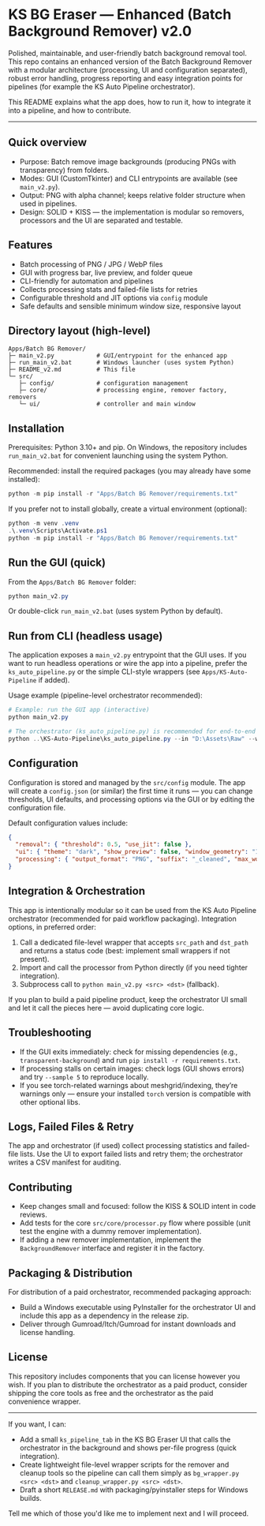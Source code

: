 ﻿# KS BG Eraser — Enhanced (Batch Background Remover) v2.0

Polished, maintainable, and user-friendly batch background removal tool. This repo contains
an enhanced version of the Batch Background Remover with a modular architecture (processing,
UI and configuration separated), robust error handling, progress reporting and easy integration
points for pipelines (for example the KS Auto Pipeline orchestrator).

This README explains what the app does, how to run it, how to integrate it into a pipeline, and
how to contribute.

---

## Quick overview

- Purpose: Batch remove image backgrounds (producing PNGs with transparency) from folders.
- Modes: GUI (CustomTkinter) and CLI entrypoints are available (see `main_v2.py`).
- Output: PNG with alpha channel; keeps relative folder structure when used in pipelines.
- Design: SOLID + KISS — the implementation is modular so removers, processors and the UI are
  separated and testable.

## Features

- Batch processing of PNG / JPG / WebP files
- GUI with progress bar, live preview, and folder queue
- CLI-friendly for automation and pipelines
- Collects processing stats and failed-file lists for retries
- Configurable threshold and JIT options via `config` module
- Safe defaults and sensible minimum window size, responsive layout

## Directory layout (high-level)

```
Apps/Batch BG Remover/
├─ main_v2.py            # GUI/entrypoint for the enhanced app
├─ run_main_v2.bat       # Windows launcher (uses system Python)
├─ README_v2.md          # This file
└─ src/
   ├─ config/            # configuration management
   ├─ core/              # processing engine, remover factory, removers
   └─ ui/                # controller and main window
```

## Installation

Prerequisites: Python 3.10+ and pip. On Windows, the repository includes `run_main_v2.bat` for
convenient launching using the system Python.

Recommended: install the required packages (you may already have some installed):

```powershell
python -m pip install -r "Apps/Batch BG Remover/requirements.txt"
```

If you prefer not to install globally, create a virtual environment (optional):

```powershell
python -m venv .venv
.\.venv\Scripts\Activate.ps1
python -m pip install -r "Apps/Batch BG Remover/requirements.txt"
```

## Run the GUI (quick)

From the `Apps/Batch BG Remover` folder:

```powershell
python main_v2.py
```

Or double-click `run_main_v2.bat` (uses system Python by default).

## Run from CLI (headless usage)

The application exposes a `main_v2.py` entrypoint that the GUI uses. If you want to run
headless operations or wire the app into a pipeline, prefer the `ks_auto_pipeline.py`
or the simple CLI-style wrappers (see `Apps/KS-Auto-Pipeline` if added).

Usage example (pipeline-level orchestrator recommended):

```powershell
# Example: run the GUI app (interactive)
python main_v2.py

# The orchestrator (ks_auto_pipeline.py) is recommended for end-to-end automation
python ..\KS-Auto-Pipeline\ks_auto_pipeline.py --in "D:\Assets\Raw" --work "D:\Assets\_temp" --out "D:\Assets\Final" --threads 4
```

## Configuration

Configuration is stored and managed by the `src/config` module. The app will create a
`config.json` (or similar) the first time it runs — you can change thresholds, UI defaults,
and processing options via the GUI or by editing the configuration file.

Default configuration values include:

```json
{
  "removal": { "threshold": 0.5, "use_jit": false },
  "ui": { "theme": "dark", "show_preview": false, "window_geometry": "1200x700" },
  "processing": { "output_format": "PNG", "suffix": "_cleaned", "max_workers": 1 }
}
```

## Integration & Orchestration

This app is intentionally modular so it can be used from the KS Auto Pipeline orchestrator
(recommended for paid workflow packaging). Integration options, in preferred order:

1. Call a dedicated file-level wrapper that accepts `src_path` and `dst_path` and returns
   a status code (best: implement small wrappers if not present).
2. Import and call the processor from Python directly (if you need tighter integration).
3. Subprocess call to `python main_v2.py <src> <dst>` (fallback).

If you plan to build a paid pipeline product, keep the orchestrator UI small and let it call
the pieces here — avoid duplicating core logic.

## Troubleshooting

- If the GUI exits immediately: check for missing dependencies (e.g., `transparent-background`) and
  run `pip install -r requirements.txt`.
- If processing stalls on certain images: check logs (GUI shows errors) and try `--sample 5` to
  reproduce locally.
- If you see torch-related warnings about meshgrid/indexing, they’re warnings only — ensure
  your installed `torch` version is compatible with other optional libs.

## Logs, Failed Files & Retry

The app and orchestrator (if used) collect processing statistics and failed-file lists. Use the
UI to export failed lists and retry them; the orchestrator writes a CSV manifest for auditing.

## Contributing

- Keep changes small and focused: follow the KISS & SOLID intent in code reviews.
- Add tests for the core `src/core/processor.py` flow where possible (unit test the engine with
  a dummy remover implementation).
- If adding a new remover implementation, implement the `BackgroundRemover` interface and
  register it in the factory.

## Packaging & Distribution

For distribution of a paid orchestrator, recommended packaging approach:

- Build a Windows executable using PyInstaller for the orchestrator UI and include this
  app as a dependency in the release zip.
- Deliver through Gumroad/Itch/Gumroad for instant downloads and license handling.

## License

This repository includes components that you can license however you wish. If you plan to
distribute the orchestrator as a paid product, consider shipping the core tools as free
and the orchestrator as the paid convenience wrapper.

---

If you want, I can:

- Add a small `ks_pipeline_tab` in the KS BG Eraser UI that calls the orchestrator in the
  background and shows per-file progress (quick integration).
- Create lightweight file-level wrapper scripts for the remover and cleanup tools so the
  pipeline can call them simply as `bg_wrapper.py <src> <dst>` and `cleanup_wrapper.py <src> <dst>`.
- Draft a short `RELEASE.md` with packaging/pyinstaller steps for Windows builds.

Tell me which of those you'd like me to implement next and I will proceed.